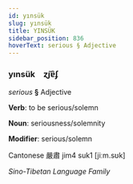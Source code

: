 ```yaml
---
id: yınsük
slug: yınsük
title: YINSÜK
sidebar_position: 836
hoverText: serious § Adjective
---
```


### yınsük&emsp;<span kind="abugida">ɀ̃ȷɐ̑ʄ</span>

*serious* **§** Adjective

**Verb**: to be serious/solemn

**Noun**: seriousness/solemnity

**Modifier**: serious/solemn

Cantonese 嚴肅 jim4 suk1 [jiːm.sʊk]

*Sino-Tibetan Language Family*
